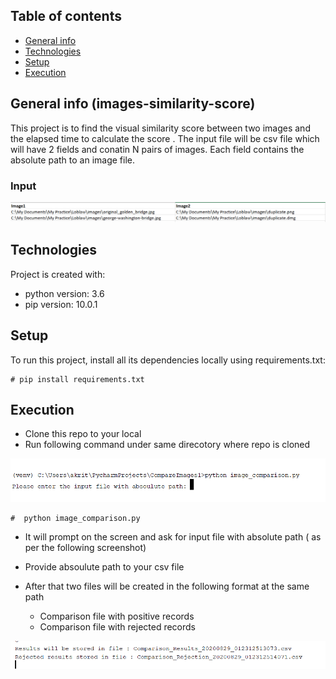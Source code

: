 ## Table of contents
* [General info](#general-info)
* [Technologies](#technologies)
* [Setup](#setup)
* [Execution](#Execution)


## General info (images-similarity-score)
This project is to find the visual similarity score between two images and the elapsed time to calculate the score . The input file will be csv file which will have 2 fields and conatin N pairs of images. Each field contains the absolute path to an image file.

### Input 

![alt text](/Input.PNG)

	
## Technologies
Project is created with:
* python version: 3.6
* pip version: 10.0.1
	
## Setup
To run this project, install all its dependencies locally using requirements.txt:

```
# pip install requirements.txt 

```
## Execution

* Clone this repo to your local 
* Run following command under same direcotory where repo is cloned

![alt text](/triggerScript.PNG)


```
#  python image_comparison.py 

```
* It will prompt on the screen and ask for input file with absolute path ( as per the following screenshot) 

* Provide absoulute path to your csv file
* After that two files will be created in the following format at the same path 

	* Comparison file with positive records 
	* Comparison file with rejected records 
	
![alt text](/Result.PNG)




